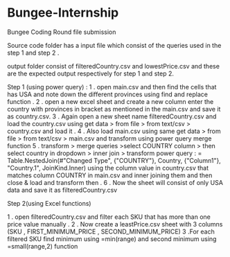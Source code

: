 # Bungee-Internship
Bungee Coding Round file submission

Source code folder has a input file which consist of the queries used in the step 1 and step 2 .

output folder consist of filteredCountry.csv and lowestPrice.csv and these are the expected output respectively for step 1 and step 2.

Step 1 (using power query) :
1 . open main.csv and then find the cells that has USA and note down the different provinces using find and replace function .
2 . open a new excel sheet and create a new column enter the country with provinces in bracket as mentioned in the main.csv and save it as country.csv.
3 . Again open a new sheet name filteredCountry.csv and load the country.csv using get data > from file > from text/csv > country.csv and load it .
4 . Also load main.csv using same get data > from file > from text/csv > main.csv and transform using power query merge function 
5 . transform > merge queries >select COUNTRY column > then select country in dropdown > inner join > transform
power query :
= Table.NestedJoin(#"Changed Type", {"COUNTRY"}, Country, {"Column1"}, "Country.1", JoinKind.Inner)
using the column value in country.csv that matches column COUNTRY in main.csv and inner joining them and then close & load and transform then .
6 . Now the sheet will consist of only USA data and save it as filteredCountry.csv

Step 2(using Excel functions)

1 . open filteredCountry.csv and filter each SKU that has more than one price value manually .
2 . Now create a leastPrice.csv sheet with 3 columns (SKU , FIRST_MINIMUM_PRICE , SECOND_MINIMUM_PRICE)
3 .For each filtered SKU find minimum using =min(range) and second minimum using =small(range,2) function
